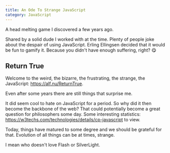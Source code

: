```yaml
---
title: An Ode To Strange JavaScript
category: JavaScript
---
```


A head melting game I discovered a few years ago.

Shared by a solid dude I worked with at the time. Plenty of people joke about
the despair of using JavaScript. Erling Ellingsen decided that it would be fun
to gamify it. Because you didn't have enough suffering, right? 😋

## Return True

Welcome to the weird, the bizarre, the frustrating, the strange, the JavaScript:
<https://alf.nu/ReturnTrue>.

Even after some years there are still things that surprise me.

It did seem cool to hate on JavaScript for a period. So why did it then become
the backbone of the web? That could potentially become a great question for
philosophers some day. Some interesting statistics:
<https://w3techs.com/technologies/details/cp-javascript> to view.

Today, things have matured to some degree and we should be grateful for that.
Evolution of all things can be at times, strange.

I mean who doesn't love Flash or SilverLight.
